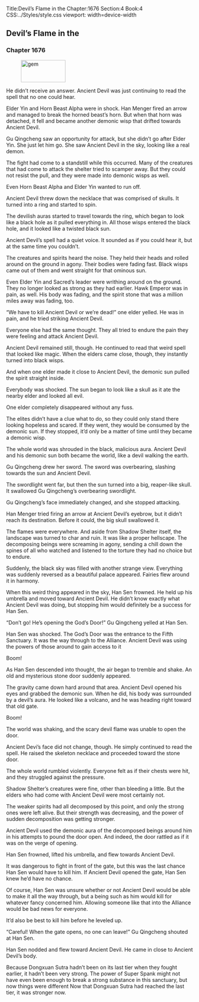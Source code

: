 Title:Devil’s Flame in the 
Chapter:1676 
Section:4 
Book:4 
CSS:../Styles/style.css 
viewport: width=device-width
  
## Devil’s Flame in the
### Chapter 1676 
<figure>
	<img src="../Images/gem.gif" alt="gem" id="gem" width="120" height="60" />
</figure>
  

  
  He didn’t receive an answer. Ancient Devil was just continuing to read the spell that no one could hear.

Elder Yin and Horn Beast Alpha were in shock. Han Menger fired an arrow and managed to break the horned beast’s horn. But when that horn was detached, it fell and became another demonic wisp that drifted towards Ancient Devil.

Gu Qingcheng saw an opportunity for attack, but she didn’t go after Elder Yin. She just let him go. She saw Ancient Devil in the sky, looking like a real demon.

The fight had come to a standstill while this occurred. Many of the creatures that had come to attack the shelter tried to scamper away. But they could not resist the pull, and they were made into demonic wisps as well.

Even Horn Beast Alpha and Elder Yin wanted to run off.

Ancient Devil threw down the necklace that was comprised of skulls. It turned into a ring and started to spin.

The devilish auras started to travel towards the ring, which began to look like a black hole as it pulled everything in. All those wisps entered the black hole, and it looked like a twisted black sun.

Ancient Devil’s spell had a quiet voice. It sounded as if you could hear it, but at the same time you couldn’t.

The creatures and spirits heard the noise. They held their heads and rolled around on the ground in agony. Their bodies were fading fast. Black wisps came out of them and went straight for that ominous sun.

Even Elder Yin and Sacred’s leader were writhing around on the ground. They no longer looked as strong as they had earlier. Hawk Emperor was in pain, as well. His body was fading, and the spirit stone that was a million miles away was fading, too.

“We have to kill Ancient Devil or we’re dead!” one elder yelled. He was in pain, and he tried striking Ancient Devil.

Everyone else had the same thought. They all tried to endure the pain they were feeling and attack Ancient Devil.

Ancient Devil remained still, though. He continued to read that weird spell that looked like magic. When the elders came close, though, they instantly turned into black wisps.

And when one elder made it close to Ancient Devil, the demonic sun pulled the spirit straight inside.

Everybody was shocked. The sun began to look like a skull as it ate the nearby elder and looked all evil.

One elder completely disappeared without any fuss.

The elites didn’t have a clue what to do, so they could only stand there looking hopeless and scared. If they went, they would be consumed by the demonic sun. If they stopped, it’d only be a matter of time until they became a demonic wisp.

The whole world was shrouded in the black, malicious aura. Ancient Devil and his demonic sun both became the world, like a devil walking the earth.

Gu Qingcheng drew her sword. The sword was overbearing, slashing towards the sun and Ancient Devil.

The swordlight went far, but then the sun turned into a big, reaper-like skull. It swallowed Gu Qingcheng’s overbearing swordlight.

Gu Qingcheng’s face immediately changed, and she stopped attacking.

Han Menger tried firing an arrow at Ancient Devil’s eyebrow, but it didn’t reach its destination. Before it could, the big skull swallowed it.

The flames were everywhere. And aside from Shadow Shelter itself, the landscape was turned to char and ruin. It was like a proper hellscape. The decomposing beings were screaming in agony, sending a chill down the spines of all who watched and listened to the torture they had no choice but to endure.

Suddenly, the black sky was filled with another strange view. Everything was suddenly reversed as a beautiful palace appeared. Fairies flew around it in harmony.

When this weird thing appeared in the sky, Han Sen frowned. He held up his umbrella and moved toward Ancient Devil. He didn’t know exactly what Ancient Devil was doing, but stopping him would definitely be a success for Han Sen.

“Don’t go! He’s opening the God’s Door!” Gu Qingcheng yelled at Han Sen.

Han Sen was shocked. The God’s Door was the entrance to the Fifth Sanctuary. It was the way through to the Alliance. Ancient Devil was using the powers of those around to gain access to it

Boom!

As Han Sen descended into thought, the air began to tremble and shake. An old and mysterious stone door suddenly appeared.

The gravity came down hard around that area. Ancient Devil opened his eyes and grabbed the demonic sun. When he did, his body was surrounded by a devil’s aura. He looked like a volcano, and he was heading right toward that old gate.

Boom!

The world was shaking, and the scary devil flame was unable to open the door.

Ancient Devi’s face did not change, though. He simply continued to read the spell. He raised the skeleton necklace and proceeded toward the stone door.

The whole world rumbled violently. Everyone felt as if their chests were hit, and they struggled against the pressure.

Shadow Shelter’s creatures were fine, other than bleeding a little. But the elders who had come with Ancient Devil were most certainly not.

The weaker spirits had all decomposed by this point, and only the strong ones were left alive. But their strength was decreasing, and the power of sudden decomposition was getting stronger.

Ancient Devil used the demonic aura of the decomposed beings around him in his attempts to pound the door open. And indeed, the door rattled as if it was on the verge of opening.

Han Sen frowned, lifted his umbrella, and flew towards Ancient Devil.

It was dangerous to fight in front of the gate, but this was the last chance Han Sen would have to kill him. If Ancient Devil opened the gate, Han Sen knew he’d have no chance.

Of course, Han Sen was unsure whether or not Ancient Devil would be able to make it all the way through, but a being such as him would kill for whatever fancy concerned him. Allowing someone like that into the Alliance would be bad news for everyone.

It’d also be best to kill him before he leveled up.

“Careful! When the gate opens, no one can leave!” Gu Qingcheng shouted at Han Sen.

Han Sen nodded and flew toward Ancient Devil. He came in close to Ancient Devil’s body.

Because Dongxuan Sutra hadn’t been on its last tier when they fought earlier, it hadn’t been very strong. The power of Super Spank might not have even been enough to break a strong substance in this sanctuary, but now things were different Now that Dongxuan Sutra had reached the last tier, it was stronger now.
